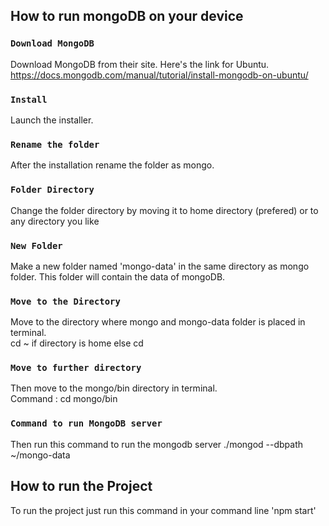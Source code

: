 ## How to run mongoDB on your device

### `Download MongoDB`

Download MongoDB from their site. Here's the link for Ubuntu.
https://docs.mongodb.com/manual/tutorial/install-mongodb-on-ubuntu/

### `Install`

Launch the installer.<br>

### `Rename the folder`

After the installation rename the folder as mongo.

### `Folder Directory`

Change the folder directory by moving it to home directory (prefered) or to any directory you like

### `New Folder`

Make a new folder named 'mongo-data' in the same directory as mongo folder. This folder will contain the data of mongoDB.

### `Move to the Directory`

Move to the directory where mongo and mongo-data folder is placed in terminal.<br>
cd ~ if directory is home else cd <Directory-name>

### `Move to further directory`

Then move to the mongo/bin directory in terminal.<br>
Command : cd mongo/bin

### `Command to run MongoDB server`

Then run this command to run the mongodb server ./mongod --dbpath ~/mongo-data

## How to run the Project

To run the project just run this command in your command line 'npm start'
